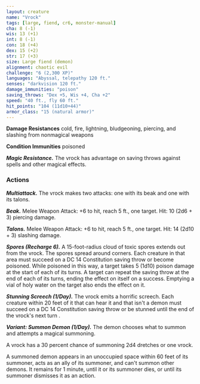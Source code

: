 ```yaml
---
layout: creature
name: "Vrock"
tags: [large, fiend, cr6, monster-manual]
cha: 8 (-1)
wis: 13 (+1)
int: 8 (-1)
con: 18 (+4)
dex: 15 (+2)
str: 17 (+3)
size: Large fiend (demon)
alignment: chaotic evil
challenge: "6 (2,300 XP)"
languages: "Abyssal, telepathy 120 ft."
senses: "darkvision 120 ft."
damage_immunities: "poison"
saving_throws: "Dex +5, Wis +4, Cha +2"
speed: "40 ft., fly 60 ft."
hit_points: "104 (11d10+44)"
armor_class: "15 (natural armor)"
---
```


**Damage Resistances** cold, fire, lightning, bludgeoning, piercing, and slashing from nonmagical weapons

**Condition Immunities** poisoned

***Magic Resistance.*** The vrock has advantage on saving throws against spells and other magical effects.

### Actions

***Multiattack.*** The vrock makes two attacks: one with its beak and one with its talons.

***Beak.*** Melee Weapon Attack: +6 to hit, reach 5 ft., one target. Hit: 10 (2d6 + 3) piercing damage.

***Talons.*** Melee Weapon Attack: +6 to hit, reach 5 ft., one target. Hit: 14 (2d10 + 3) slashing damage.

***Spores (Recharge 6).*** A 15-foot-radius cloud of toxic spores extends out from the vrock. The spores spread around corners. Each creature in that area must succeed on a DC 14 Constitution saving throw or become poisoned. While poisoned in this way, a target takes 5 (1d10) poison damage at the start of each of its turns. A target can repeat the saving throw at the end of each of its turns, ending the effect on itself on a success. Emptying a vial of holy water on the target also ends the effect on it.

***Stunning Screech (1/Day).*** The vrock emits a horrific screech. Each creature within 20 feet of it that can hear it and that isn't a demon must succeed on a DC 14 Constitution saving throw or be stunned until the end of the vrock's next turn .

***Variant: Summon Demon (1/Day).*** The demon chooses what to summon and attempts a magical summoning.

A vrock has a 30 percent chance of summoning 2d4 dretches or one vrock.

A summoned demon appears in an unoccupied space within 60 feet of its summoner, acts as an ally of its summoner, and can't summon other demons. It remains for 1 minute, until it or its summoner dies, or until its summoner dismisses it as an action.
